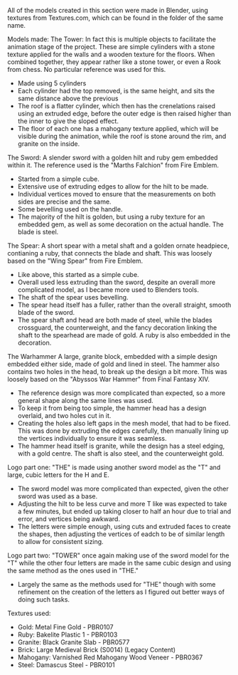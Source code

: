 All of the models created in this section were made in Blender, using textures from Textures.com, which can be found in the folder of the same name.

Models made:
The Tower: In fact this is multiple objects to facilitate the animation stage of the project. These are simple cylinders with a stone texture applied for the walls and a wooden texture for the floors. When combined together, they appear rather like a stone tower, or even a Rook from chess. No particular reference was used for this.
- Made using 5 cylinders
- Each cylinder had the top removed, is the same height, and sits the same distance above the previous
- The roof is a flatter cylinder, which then has the crenelations raised using an extruded edge, before the outer edge is then raised higher than the inner to give the sloped effect.
- The floor of each one has a mahogany texture applied, which will be visible during the animation, while the roof is stone around the rim, and granite on the inside.

The Sword: A slender sword with a golden hilt and ruby gem embedded within it. The reference used is the "Marths Falchion" from Fire Emblem.
- Started from a simple cube.
- Extensive use of extruding edges to allow for the hilt to be made.
- Individual vertices moved to ensure that the measurements on both sides are precise and the same.
- Some bevelling used on the handle.
- The majority of the hilt is golden, but using a ruby texture for an embedded gem, as well as some decoration on the actual handle. The blade is steel.

The Spear: A short spear with a metal shaft and a golden ornate headpiece, contianing a ruby, that connects the blade and shaft. This was loosely based on the "Wing Spear" from Fire Emblem.
- Like above, this started as a simple cube.
- Overall used less extruding than the sword, despite an overall more complicated model, as I became more used to Blenders tools.
- The shaft of the spear uses bevelling.
- The spear head itself has a fuller, rather than the overall straight, smooth blade of the sword.
- The spear shaft and head are both made of steel, while the blades crossguard, the counterweight, and the fancy decoration linking the shaft to the spearhead are made of gold. A ruby is also embedded in the decoration.

The Warhammer A large, granite block, embedded with a simple design embedded either side, made of gold and lined in steel. The hammer also contains two holes in the head, to break up the design a bit more. This was loosely based on the "Abyssos War Hammer" from Final Fantasy XIV.
- The reference design was more complicated than expected, so a more general shape along the same lines was used.
- To keep it from being too simple, the hammer head has a design overlaid, and two holes cut in it.
- Creating the holes also left gaps in the mesh model, that had to be fixed. This was done by extruding the edges carefully, then manually lining up the vertices individually to ensure it was seamless.
- The hammer head itself is granite, while the design has a steel edging, with a gold centre. The shaft is also steel, and the counterweight gold.
 
Logo part one: "THE" is made using another sword model as the "T" and large, cubic letters for the H and E.
- The sword model was more complicated than expected, given the other sword was used as a base.
- Adjusting the hilt to be less curve and more T like was expected to take a few minutes, but ended up taking closer to half an hour due to trial and error, and vertices being awkward.
- The letters were simple enough, using cuts and extruded faces to create the shapes, then adjusting the vertices of eadch to be of similar length to allow for consistent sizing.

Logo part two: "TOWER" once again making use of the sword model for the "T" while the other four letters are made in the same cubic design and using the same method as the ones used in "THE."
- Largely the same as the methods used for "THE" though with some refinement on the creation of the letters as I figured out better ways of doing such tasks.

Textures used:
- Gold: Metal Fine Gold - PBR0107
- Ruby: Bakelite Plastic 1 - PBR0103
- Granite: Black Granite Slab - PBR0577
- Brick: Large Medieval Brick (S0014) (Legacy Content)
- Mahogany: Varnished Red Mahogany Wood Veneer - PBR0367
- Steel: Damascus Steel - PBR0101
